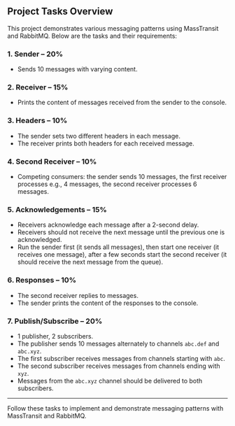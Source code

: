 ## Project Tasks Overview

This project demonstrates various messaging patterns using MassTransit and RabbitMQ. Below are the tasks and their requirements:

### 1. Sender – 20%
- Sends 10 messages with varying content.

### 2. Receiver – 15%
- Prints the content of messages received from the sender to the console.

### 3. Headers – 10%
- The sender sets two different headers in each message.
- The receiver prints both headers for each received message.

### 4. Second Receiver – 10%
- Competing consumers: the sender sends 10 messages, the first receiver processes e.g., 4 messages, the second receiver processes 6 messages.

### 5. Acknowledgements – 15%
- Receivers acknowledge each message after a 2-second delay.
- Receivers should not receive the next message until the previous one is acknowledged.
- Run the sender first (it sends all messages), then start one receiver (it receives one message), after a few seconds start the second receiver (it should receive the next message from the queue).

### 6. Responses – 10%
- The second receiver replies to messages.
- The sender prints the content of the responses to the console.

### 7. Publish/Subscribe – 20%
- 1 publisher, 2 subscribers.
- The publisher sends 10 messages alternately to channels `abc.def` and `abc.xyz`.
- The first subscriber receives messages from channels starting with `abc`.
- The second subscriber receives messages from channels ending with `xyz`.
- Messages from the `abc.xyz` channel should be delivered to both subscribers.

---

Follow these tasks to implement and demonstrate messaging patterns with MassTransit and RabbitMQ.
